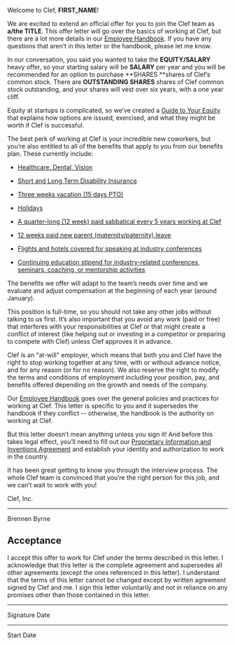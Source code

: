 Welcome to Clef, **FIRST_NAME**!

We are excited to extend an official offer for you to join the Clef team as **a/the TITLE**. This offer letter will go over the basics of working at Clef, but there are a lot more details in our [Employee ](https://drive.google.com/open?id=0Bwj0rVaUQUXPNWI3SmlwMXRkTDQ)[Handbook](https://drive.google.com/open?id=0Bwj0rVaUQUXPNWI3SmlwMXRkTDQ). If you have any questions that aren’t in this letter or the handbook, please let me know. 

In our conversation, you said you wanted to take the **EQUITY/SALARY** heavy offer, so your starting salary will be **SALARY** per year and you will be recommended for an option to purchase **SHARES **shares of Clef’s common stock. There are **OUTSTANDING SHARES** shares of Clef common stock outstanding, and your shares will vest over six years, with a one year cliff. 

Equity at startups is complicated, so we’ve created a [Guide to Your Equity](https://drive.google.com/open?id=1jqAImQdk-p5HUdkDga6EaJ9_p5qWS1yCkQo-kAZFM4c) that explains how options are issued, exercised, and what they might be worth if Clef is successful. 

The best perk of working at Clef is your incredible new coworkers, but you’re also entitled to all of the benefits that apply to you from our benefits plan. These currently include:

* [Healthcare, Dental, Vision](https://drive.google.com/open?id=1cP65IDfrgaotPVTti3blUcn8VFJOCqXQTOkAqK4arVY)

* [Short and Long Term Disability Insurance](https://drive.google.com/open?id=1cP65IDfrgaotPVTti3blUcn8VFJOCqXQTOkAqK4arVY)

* [Three weeks vacation (15 days PTO)](https://drive.google.com/open?id=1lxM2k0Ik8hvxs2fJa6GJBE4dmLkO9FySHsojATVlQPQ)

* [Holidays](https://docs.google.com/document/d/1YD8ByT9KLZzQMJXPZgrb9sePkjiXPdmcsasu08866zo/edit?usp=sharing)

* [A quarter-long (12 week) paid sabbatical every 5 years working at Clef](https://drive.google.com/open?id=1C1KkQOM6YwrzXRId-3oflR9rUachxD6NJClULuU2fF8)

* [12 weeks paid new parent (maternity/paternity) leave](https://drive.google.com/open?id=1J6pgSUWjr5flatVsbg55ZQhL303ZSSaYP5XhXhVQaL4)

* [Flights and hotels covered for speaking at industry conferences](https://drive.google.com/open?id=1p3HE2KvLC7sC7spOPB3SBDdLaTdIvNcKWqT7_CKupU4)

* [Continuing education stipend for industry-related conferences, seminars, coaching, or mentorship activities](https://drive.google.com/open?id=1p3HE2KvLC7sC7spOPB3SBDdLaTdIvNcKWqT7_CKupU4)

The benefits we offer will adapt to the team’s needs over time and we evaluate and adjust compensation at the beginning of each year (around January).

This position is full-time, so you should not take any other jobs without talking to us first. It’s also important that you avoid any work (paid or free) that interferes with your responsibilities at Clef or that might create a conflict of interest (like helping out or investing in a competitor or preparing to compete with Clef) unless Clef approves it in advance. 

Clef is an "at-will" employer, which means that both you and Clef have the right to stop working together at any time, with or without advance notice, and for any reason (or for no reason). We also reserve the right to modify the terms and conditions of employment including your position, pay, and benefits offered depending on the growth and needs of the company. 

Our [Employee Handbook](https://drive.google.com/folderview?id=0Bwj0rVaUQUXPfnl4SlBDdE1LRXRyOW05dUw2bko4ZFZ2WWp5TnV5a3FmMTNmWWdwdmtoTTA&usp=sharing) goes over the general policies and practices for working at Clef. This letter is specific to you and it supersedes the handbook if they conflict -- otherwise, the handbook is the authority on working at Clef. 

But this letter doesn’t mean anything unless you sign it! And before this takes legal effect, you’ll need to fill out our [Proprietary Information and Inventions Agreement](http://getclef.com) and establish your identity and authorization to work in the country.

It has been great getting to know you through the interview process. The whole Clef team is convinced that you’re the right person for this job, and we can’t wait to work with you! 

Clef, Inc. 

_____________________

Brennen Byrne

## Acceptance

I accept this offer to work for Clef under the terms described in this letter. I acknowledge that this letter is the complete agreement and supersedes all other agreements (except the ones referenced in this letter). I understand that the terms of this letter cannot be changed except by written agreement signed by Clef and me. I sign this letter voluntarily and not in reliance on any promises other than those contained in this letter. 

____________________________                        ______________________

Signature                                                                 Date

____________________________

Start Date

